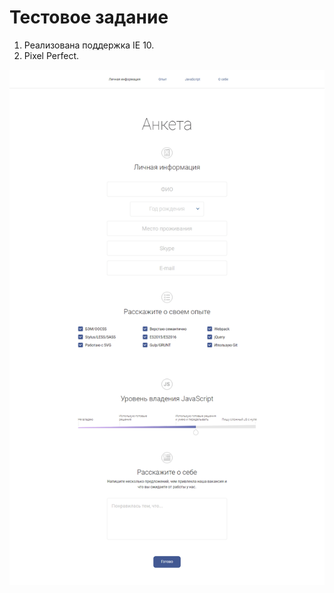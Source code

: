 # Тестовое задание

1. Реализована поддержка IE 10.
2. Pixel Perfect.

<p align="center">
  <img src="https://github.com/AlexDyatlov/Questionnaire/raw/master/app/img/readme.png">
</p>